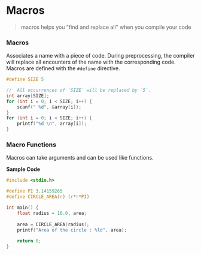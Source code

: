 # Macros

> macros helps you "find and replace all" when you compile your code

### Macros

Associates a name with a piece of code. During preprocessing, the compiler will replace all encounters of the name with the corresponding code. Macros are defined with the `#define` directive.

```c
#define SIZE 5

//  All occurrences of `SIZE` will be replaced by `5`.
int array[SIZE];
for (int i = 0; i < SIZE; i++) {
	scanf(" %d", &array[i]);
}
for (int i = 0; i < SIZE; i++) { 
    printf("%d \n", array[i]); 
}
```

### Macro Functions

Macros can take arguments and can be used like functions.

**Sample Code**

```c
#include <stdio.h>

#define PI 3.14159265
#define CIRCLE_AREA(r) (r*r*PI)

int main() {
    float radius = 10.0, area;
  
    area = CIRCLE_AREA(radius);
    printf("Area of the circle : %ld", area);
  
    return 0;
}
```
